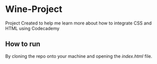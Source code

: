 # Wine-Project
Project Created to help me learn more about how to integrate CSS and HTML using Codecademy

## How to run
By cloning the repo onto your machine and opening the *index.html* file.
